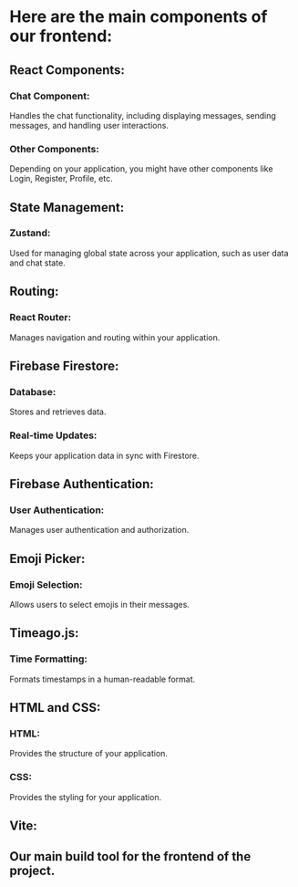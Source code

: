 # **Here are the main components of our frontend:**


## React Components:


### Chat Component: 

Handles the chat functionality, including displaying messages, sending messages, and handling user interactions.

### Other Components: 

Depending on your application, you might have other components like Login, Register, Profile, etc.


## State Management:


### Zustand:

Used for managing global state across your application, such as user data and chat state.


## Routing:


### React Router: 

Manages navigation and routing within your application.


## Firebase Firestore:


### Database: 

Stores and retrieves data.

### Real-time Updates: 

Keeps your application data in sync with Firestore.


## Firebase Authentication:


### User Authentication: 

Manages user authentication and authorization.


## Emoji Picker:


### Emoji Selection: 

Allows users to select emojis in their messages.


## Timeago.js:


### Time Formatting:

Formats timestamps in a human-readable format.


## HTML and CSS:


### HTML: 

Provides the structure of your application.

### CSS: 

Provides the styling for your application.

## Vite:

## Our main build tool for the frontend of the project.


